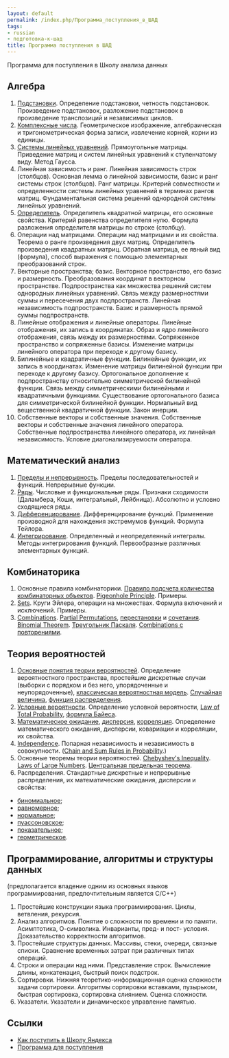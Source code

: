 ```yaml
---
layout: default
permalink: /index.php/Программа_поступления_в_ШАД
tags:
- russian
- подготовка-к-шад
title: Программа поступления в ШАД
---
```

Программа для поступления в Школу анализа данных

## Алгебра

1. [Подстановки](Подстановки). Определение подстановки, четность подстановок. Произведение подстановок, разложение подстановок в произведение транспозиций и независимых циклов. 
1. [Комплексные числа](Комплексные_числа). Геометрическое изображение, алгебраическая и тригонометрическая форма записи, извлечение корней, корни из единицы.
1. [Системы линейных уравнений](Системы_линейных_уравнений). Прямоугольные матрицы. Приведение матриц и систем линейных уравнений к ступенчатому виду. Метод Гаусса.
1. Линейная зависимость и ранг. Линейная зависимость строк (столбцов). Основная лемма о линейной зависимости, базис и ранг системы строк (столбцов). Ранг матрицы. Критерий совместности и определенности системы линейных уравнений в терминах рангов матриц. Фундаментальная система решений однородной системы линейных уравнений.
1. [Определитель](Определители). Определитель квадратной матрицы, его основные свойства. Критерий равенства определителя нулю. Формула разложения определителя матрицы по строке (столбцу).
1. Операции над матрицами. Операции над матрицами и их свойства. Теорема о ранге произведения двух матриц. Определитель произведения квадратных матриц. Обратная матрица, ее явный вид (формула), способ выражения с помощью элементарных преобразований строк.
1. Векторные пространства; базис. Векторное пространство, его базис и размерность. Преобразования координат в векторном пространстве. Подпространства как множества решений систем однородных линейных уравнений. Связь между размерностями суммы и пересечения двух подпространств. Линейная независимость подпространств. Базис и размерность прямой суммы подпространств.
1. Линейные отображения и линейные операторы. Линейные отображения, их запись в координатах. Образ и ядро линейного отображения, связь между их размерностями. Сопряженное пространство и сопряженные базисы. Изменение матрицы линейного оператора при переходе к другому базису.
1. Билинейные и квадратичные функции. Билинейные функции, их запись в координатах. Изменение матрицы билинейной функции при переходе к другому базису. Ортогональное дополнение к подпространству относительно симметрической билинейной функции. Связь между симметрическими билинейными и квадратичными функциями. Существование ортогонального базиса для симметрической билинейной функции. Нормальный вид вещественной квадратичной функции. Закон инерции.
1. Собственные векторы и собственные значения. Собственные векторы и собственные значения линейного оператора. Собственные подпространства линейного оператора, их линейная независимость. Условие диагонализируемости оператора.



## Математический анализ
1. [Пределы и непрерывность](Пределы_и_непрерывность). Пределы последовательностей и функций. Непрерывные функции.
1. [Ряды](Ряды). Числовые и функциональные ряды. Признаки сходимости (Даламбера, Коши, интегральный, Лейбница). Абсолютно и условно сходящиеся ряды.
1. [Дифференцирование](Дифференцирование). Дифференцирование функций. Применение производной для нахождения экстремумов функций. Формула Тейлора.
1. [Интегрирование](Интегрирование). Определенный и неопределенный интегралы. Методы интегрирования функций. Первообразные различных элементарных функций.



## Комбинаторика
1. Основные правила комбинаторики. [Правило подсчета количества комбинаторных объектов](Правила_суммы_и_произведения). [Pigeonhole Principle](Pigeonhole_Principle). Примеры.
1. [Sets](Sets). Круги Эйлера, операции на множествах. Формула включений и исключений. Примеры.
1. [Combinations](Combinations). [Partial Permutations](Partial_Permutations), [перестановки](Permutations) и [сочетания](Combinations). [Binomial Theorem](Binomial_Theorem). [Треугольник Паскаля](Combinations#Треугольник_Паскаля). [Combinations с повторениями](Combinations#Combinations_с_повторениями).

## Теория вероятностей
1. [Основные понятия теории вероятностей](Probability). Определение вероятностного пространства, простейшие дискретные случаи (выборки с порядком и без него, упорядоченные и неупорядоченные), [классическая вероятностная модель](Probability#Классическое_определение_вероятности). [Случайная величина](Случайная_величина), [функция распределения](Случайная_величина#Закон_распределения).
1. [Условные вероятности](Условная_вероятность). Определение условной вероятности, [Law of Total Probability](Law_of_Total_Probability), [формула Байеса](Bayes_Theorem).
1. [Математическое ожидание](Математическое_ожидание), [дисперсия](Дисперсия), [корреляция](Корреляция). Определение математического ожидания, дисперсии, ковариации и корреляции, их свойства.
1. [Independence](Independence). Попарная независимость и независимость в совокупности. ([Chain and Sum Rules in Probability](Chain_and_Sum_Rules_in_Probability).)
1. Основные теоремы теории вероятностей. [Chebyshev's Inequality](Chebyshev's_Inequality). [Laws of Large Numbers](Laws_of_Large_Numbers). [Центральная предельная теорема](Центральная_предельная_теорема).
1. Распределения. Стандартные дискретные и непрерывные распределения, их математические ожидания, дисперсии и свойства:
  - [биномиальное](Биномиальное_распределение);
  - [равномерное](Равномерное_распределение);
  - [нормальное](Нормальное_распределение);
  - [пуассоновское](Poisson_Distribution);
  - [показательное](Exponential_Distribution);
  - [геометрическое](Геометрическое_распределение).

## Программирование, алгоритмы и структуры данных

(предполагается владение одним из основных языков программирования, предпочтительным является C/C++)

1. Простейшие конструкции языка программирования. Циклы, ветвления, рекурсия.
1. Анализ алгоритмов. Понятие о сложности по времени и по памяти. Асимптотика, О-символика. Инварианты, пред- и пост- условия. Доказательство корректности алгоритмов.
1. Простейшие структуры данных. Массивы, стеки, очереди, связные списки. Сравнение временных затрат при различных типах операций.
1. Строки и операции над ними. Представление строк. Вычисление длины, конкатенация, быстрый поиск подстрок.
1. Сортировки. Нижняя теоретико-информационная оценка сложности задачи сортировки. Алгоритмы сортировки вставками, пузырьком, быстрая сортировка, сортировка слиянием. Оценка сложности.
1. Указатели. Указатели и динамическое управление памятью.


## Ссылки

- [Как поступить в Школу Яндекса](http://shad.yandex.ru/admission/)
- [Программа для поступления](http://download.yandex.ru/company/schad_programm.pdf)
